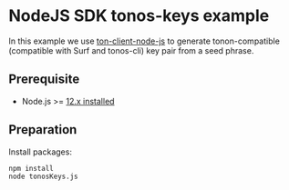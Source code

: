 # NodeJS SDK tonos-keys example

In this example we use [ton-client-node-js](https://github.com/tonlabs/ton-client-node-js) to generate tonon-compatible (compatible with Surf and tonos-cli) key pair from a seed phrase.

## Prerequisite

* Node.js >= [12.x installed](https://nodejs.org)

## Preparation

Install packages:

```sh
npm install
node tonosKeys.js
```
